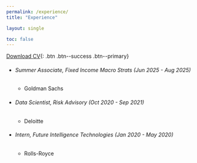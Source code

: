 ```yaml
---
permalink: /experience/
title: "Experience" 

layout: single

toc: false
---
```



   [<i class="fas fa-download"></i> Download CV](https://github.com/shannonhsq/shannonhsq.github.io/raw/gh-pages/downloads/CV___Shannon_How.pdf){: .btn .btn--success .btn--primary}


* ###### Summer Associate, Fixed Income Macro Strats (Jun 2025 - Aug 2025)
  *   Goldman Sachs 
 
* ###### Data Scientist, Risk Advisory (Oct 2020 - Sep 2021)
  *   Deloitte 


* ###### Intern, Future Intelligence Technologies (Jan 2020 - May 2020)
  *   Rolls-Royce 



